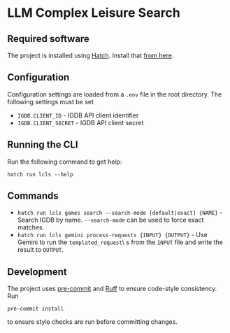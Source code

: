 # LLM Complex Leisure Search

## Required software

The project is installed using [Hatch](https://hatch.pypa.io). Install that [from here](https://hatch.pypa.io/latest/install/).

## Configuration

Configuration settings are loaded from a `.env` file in the root directory. The following settings must be set

* `IGDB.CLIENT_ID` - IGDB API client identifier
* `IGDB.CLIENT_SECRET` - IGDB API client secret

## Running the CLI

Run the following command to get help:

```{console}
hatch run lcls --help
```

## Commands

* `hatch run lcls games search --search-mode [default|exact] {NAME}` - Search IGDB by name. `--search-mode` can be used to force exact matches.
* `hatch run lcls gemini process-requests {INPUT} {OUTPUT}` - Use Gemini to run the `templated_request`\ s from the `INPUT` file and write the result to `OUTPUT`.

## Development

The project uses [pre-commit](https://pre-commit.com/) and [Ruff](https://docs.astral.sh/ruff/) to ensure code-style consistency.
Run

```{console}
pre-commit install
```

to ensure style checks are run before committing changes.
